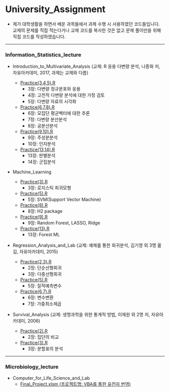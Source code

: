 # University_Assignment

- 제가 대학생활을 하면서 배운 과목들에서 과제 수행 시 사용하였던 코드들입니다. 교제의 문제를 직접 적는다거나 교제 코드를 복사한 것은 없고 문제 풀이만을 위해 직접 코드를 작성하였습니다. 


------------------------------------------------------------------------------------------------------------------------


### Information_Statistics_lecture

- Introduction_to_Multivariate_Analysis (교제: R 응용 다변량 분석, 나종화 저, 자유아카데미, 2017, 과제는 교제와 다름)
  - [Practice(3,4,5).R](https://github.com/gotjd709/University_Assignment/blob/main/Information_Statistics_Lectures/Introduction_to_Multivariate_Analysis/Practice(3%2C4%2C5).R) 
    - 3장: 다변량 정규분포와 응용 
    - 4장: 고전적 다변량 분석에 대한 가정 검토 
    - 5장: 다변량 자료의 시각화
  - [Practice(6,7,8).R](https://github.com/gotjd709/University_Assignment/blob/main/Information_Statistics_Lectures/Introduction_to_Multivariate_Analysis/Practice(6%2C7%2C8).R) 
    - 6장: 모집단 평균벡터에 대한 추론 
    - 7장: 다변량 분산분석 
    - 8장: 공분산분석
  - [Practice(9,10).R](https://github.com/gotjd709/University_Assignment/blob/main/Information_Statistics_Lectures/Introduction_to_Multivariate_Analysis/Practice(9%2C10).R) 
    - 9장: 주성분분석
    - 10장: 인자분석
  - [Practice(13,14).R](https://github.com/gotjd709/University_Assignment/blob/main/Information_Statistics_Lectures/Introduction_to_Multivariate_Analysis/Practice(13%2C14).R) 
    - 13장: 판별분석 
    - 14장: 군집분석
    
- Machine_Learning
  - [Practice(3).R](https://github.com/gotjd709/University_Assignment/blob/main/Information_Statistics_Lectures/Machine_Learning/Practice(3).R) 
    - 3장: 로지스틱 회귀모형
  - [Practice(5).R](https://github.com/gotjd709/University_Assignment/blob/main/Information_Statistics_Lectures/Machine_Learning/Practice(5).R) 
    - 5장: SVM(Support Vector Machine)
  - [Practice(8).R](https://github.com/gotjd709/University_Assignment/blob/main/Information_Statistics_Lectures/Machine_Learning/Practice(8).R) 
    - 8장: H2 package
  - [Practice(9).R](https://github.com/gotjd709/University_Assignment/blob/main/Information_Statistics_Lectures/Machine_Learning/Practice(9).R) 
    - 9장: Random Forest, LASSO, Ridge
  - [Practice(13).R](https://github.com/gotjd709/University_Assignment/blob/main/Information_Statistics_Lectures/Machine_Learning/Practice(13).R)
    - 13장: Forest ML
  
- Regression_Analysis_and_Lab (교제: 예제를 통한 회귀분석, 김기영 외 3명 옮김, 자유아카데미, 2015) 
  - [Practice(2,3).R](https://github.com/gotjd709/University_Assignment/blob/main/Information_Statistics_Lectures/Regression_Analysis_and_Lab/Practice(2%2C3).R) 
    - 2장: 단순선형회귀
    - 3장: 다중선형회귀
  - [Practice(5).R](https://github.com/gotjd709/University_Assignment/blob/main/Information_Statistics_Lectures/Regression_Analysis_and_Lab/Practice(5).R) 
    - 5장: 질적예측변수
  - [Practice(6,7).R](https://github.com/gotjd709/University_Assignment/blob/main/Information_Statistics_Lectures/Regression_Analysis_and_Lab/Practice(6%2C7).R) 
    - 6장: 변수변환
    - 7장: 가중최소제곱
  
- Survival_Analysis (교제: 생명과학을 위한 통계적 방법, 이재원 외 2명 저, 자유아카데미, 2006)
  - [Practice(2).R](https://github.com/gotjd709/University_Assignment/blob/main/Information_Statistics_Lectures/Survival_Analysis/Practice(2).R) 
    - 2장: 집단의 비교
  - [Practice(3).R](https://github.com/gotjd709/University_Assignment/blob/main/Information_Statistics_Lectures/Survival_Analysis/Practice(3).R) 
    - 3장: 분할표의 분석

------------------------------------------------------------------------------------------------------------------------

### Microbiology_lecture

- Computer_for_Life_Science_and_Lab
  - [Final_Project.xlsm (프로젝트명: VBA를 통한 유전자 번역)](https://github.com/gotjd709/University_Assignment/tree/main/Microbiology_Lectures/Computer_for_Life_Science_and_Lab)
